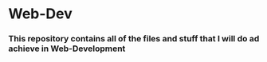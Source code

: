 # Web-Dev

### This repository contains all of the files and stuff that I will do ad achieve in Web-Development 
